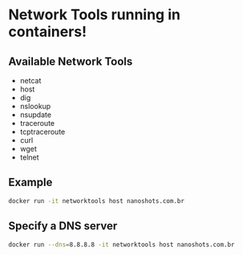 # Network Tools running in containers!



## Available Network Tools

* netcat
* host
* dig
* nslookup
* nsupdate
* traceroute
* tcptraceroute
* curl
* wget
* telnet


## Example

```bash
docker run -it networktools host nanoshots.com.br
```

## Specify a DNS server

```bash
docker run --dns=8.8.8.8 -it networktools host nanoshots.com.br
```